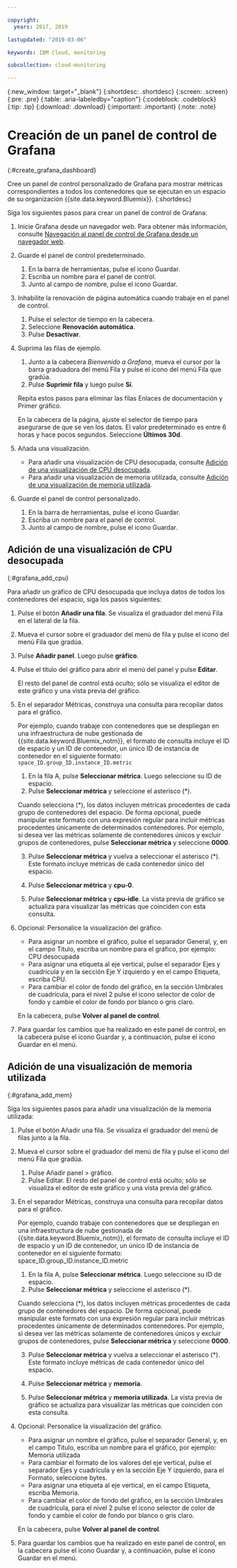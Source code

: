 ```yaml
---

copyright:
  years: 2017, 2019

lastupdated: "2019-03-06"

keywords: IBM Cloud, monitoring

subcollection: cloud-monitoring

---
```


{:new_window: target="_blank"}
{:shortdesc: .shortdesc}
{:screen: .screen}
{:pre: .pre}
{:table: .aria-labeledby="caption"}
{:codeblock: .codeblock}
{:tip: .tip}
{:download: .download}
{:important: .important}
{:note: .note}


# Creación de un panel de control de Grafana
{:#create_grafana_dashboard}

Cree un panel de control personalizado de Grafana para mostrar métricas correspondientes a todos los contenedores que se ejecutan en un espacio de su organización {{site.data.keyword.Bluemix}}.
{:shortdesc}

Siga los siguientes pasos para crear un panel de control de Grafana:

1. Inicie Grafana desde un navegador web. Para obtener más información, consulte [Navegación al panel de control de Grafana desde un navegador web](/docs/services/cloud-monitoring/grafana/navigating_grafana.html#launch_grafana_from_browser).

2. Guarde el panel de control predeterminado.

    1. En la barra de herramientas, pulse el icono Guardar.
    2. Escriba un nombre para el panel de control.
    3. Junto al campo de nombre, pulse el icono Guardar.
   
3. Inhabilite la renovación de página automática cuando trabaje en el panel de control. 

    1. Pulse el selector de tiempo en la cabecera.
    2. Seleccione **Renovación automática**.
    3. Pulse **Desactivar**.
 
 5. Suprima las filas de ejemplo.
 
     1. Junto a la cabecera *Bienvenido a Grafana*, mueva el cursor por la barra graduadora del menú Fila y pulse el icono del menú Fila que gradúa.
     2. Pulse **Suprimir fila** y luego pulse **Sí**.
     
     Repita estos pasos para eliminar las filas Enlaces de documentación y Primer gráfico. 
     
     En la cabecera de la página, ajuste el selector de tiempo para asegurarse de que se ven los datos. El valor predeterminado es entre 6 horas y hace pocos segundos. Seleccione **Últimos 30d**.
     
6. Añada una visualización.

    * Para añadir una visualización de CPU desocupada, consulte [Adición de una visualización de CPU desocupada](/docs/services/cloud-monitoring/grafana/create_grafana_dashboard.html#grafana_add_cpu).
    * Para añadir una visualización de memoria utilizada, consulte [Adición de una visualización de memoria utilizada](/docs/services/cloud-monitoring/grafana/create_grafana_dashboard.html#grafana_add_mem).
        
7. Guarde el panel de control personalizado.

    1. En la barra de herramientas, pulse el icono Guardar.
    2. Escriba un nombre para el panel de control.
    3. Junto al campo de nombre, pulse el icono Guardar.
    

## Adición de una visualización de CPU desocupada
{:#grafana_add_cpu}

Para añadir un gráfico de CPU desocupada que incluya datos de todos los contenedores del espacio, siga los pasos siguientes:

1. Pulse el botón **Añadir una fila**. Se visualiza el graduador del menú Fila en el lateral de la fila.
    
2. Mueva el cursor sobre el graduador del menú de fila y pulse el icono del menú Fila que gradúa.

3. Pulse **Añadir panel**. Luego pulse **gráfico**.

4. Pulse el título del gráfico para abrir el menú del panel y pulse **Editar**. 

    El resto del panel de control está oculto; sólo se visualiza el editor de este gráfico y una vista previa del gráfico.
    
5. En el separador Métricas, construya una consulta para recopilar datos para el gráfico. 

    Por ejemplo, cuando trabaje con contenedores que se despliegan en una infraestructura de nube gestionada de {{site.data.keyword.Bluemix_notm}}, el formato de consulta incluye el ID de espacio y un ID de contenedor, un único ID de instancia de contenedor en el siguiente formato: `space_ID.group_ID.instance_ID.metric`
        
    1. En la fila A, pulse **Seleccionar métrica**. Luego seleccione su ID de espacio.
    2. Pulse **Seleccionar métrica** y seleccione el asterisco (\*).
    
    Cuando selecciona (\*), los datos incluyen métricas procedentes de cada grupo de contenedores del espacio. De forma opcional, puede manipular este formato con una expresión regular para incluir métricas procedentes únicamente de determinados contenedores. Por ejemplo, si desea ver las métricas solamente de contenedores únicos y excluir grupos de contenedores, pulse **Seleccionar métrica** y seleccione **0000**.
        
    3. Pulse **Seleccionar métrica** y vuelva a seleccionar el asterisco (\*). Este formato incluye métricas de cada contenedor único del espacio.
        
    4. Pulse **Seleccionar métrica** y **cpu-0**.
        
    5. Pulse **Seleccionar métrica** y **cpu-idle**. La vista previa de gráfico se actualiza para visualizar las métricas que coinciden con esta consulta.
    
6. Opcional: Personalice la visualización del gráfico.
    
    * Para asignar un nombre el gráfico, pulse el separador General, y, en el campo Título, escriba un nombre para el gráfico, por ejemplo: CPU desocupada
    * Para asignar una etiqueta al eje vertical, pulse el separador Ejes y cuadrícula y en la sección Eje Y izquierdo y en el campo Etiqueta, escriba CPU.
    * Para cambiar el color de fondo del gráfico, en la sección Umbrales de cuadrícula, para el nivel 2 pulse el icono selector de color de fondo y cambie el color de fondo por blanco o gris claro.
    
    En la cabecera, pulse **Volver al panel de control**.
    
7. Para guardar los cambios que ha realizado en este panel de control, en la cabecera pulse el icono Guardar y, a continuación, pulse el icono Guardar en el menú.


## Adición de una visualización de memoria utilizada
{:#grafana_add_mem}

Siga los siguientes pasos para añadir una visualización de la memoria utilizada:

1. Pulse el botón Añadir una fila. Se visualiza el graduador del menú de filas junto
a la fila.
   
2. Mueva el cursor sobre el graduador del menú de fila y pulse el icono del menú Fila que gradúa.

    1. Pulse Añadir panel > gráfico.
    2. Pulse Editar. El resto del panel de control está oculto; sólo se visualiza el editor de este gráfico y una vista previa del gráfico.
    
3. En el separador Métricas, construya una consulta para recopilar datos para el gráfico. 

    Por ejemplo, cuando trabaje con contenedores que se despliegan en una infraestructura de nube gestionada de {{site.data.keyword.Bluemix_notm}}, el formato de consulta incluye el ID de espacio y un ID de contenedor, un único ID de instancia de contenedor en el siguiente formato: space_ID.group_ID.instance_ID.metric
        
    1. En la fila A, pulse **Seleccionar métrica**. Luego seleccione su ID de espacio.
    2. Pulse **Seleccionar métrica** y seleccione el asterisco (\*).
    
    Cuando selecciona (\*), los datos incluyen métricas procedentes de cada grupo de contenedores del espacio. De forma opcional, puede manipular este formato con una expresión regular para incluir métricas procedentes únicamente de determinados contenedores. Por ejemplo, si desea ver las métricas solamente de contenedores únicos y excluir grupos de contenedores, pulse **Seleccionar métrica** y seleccione **0000**.
    
    3. Pulse **Seleccionar métrica** y vuelva a seleccionar el asterisco (\*). Este formato incluye métricas de cada contenedor único del espacio.
        
    4. Pulse **Seleccionar métrica** y **memoria**.
        
    5. Pulse **Seleccionar métrica** y **memoria utilizada**. La vista previa de gráfico se actualiza para visualizar las métricas que coinciden con esta consulta.
    
6. Opcional: Personalice la visualización del gráfico.
    
    * Para asignar un nombre el gráfico, pulse el separador General, y, en el campo Título, escriba un nombre para el gráfico, por ejemplo: Memoria utilizada
    *  Para cambiar el formato de los valores del eje vertical, pulse el separador Ejes y cuadrícula y en la sección Eje Y izquierdo, para el
Formato, seleccione bytes.
    * Para asignar una etiqueta al eje vertical, en el campo Etiqueta, escriba
Memoria.
    * Para cambiar el color de fondo del gráfico, en la sección Umbrales de cuadrícula, para el nivel 2 pulse el icono selector de color de fondo y cambie el color de fondo por blanco o gris claro.
    
    En la cabecera, pulse **Volver al panel de control**.

7. Para guardar los cambios que ha realizado en este panel de control, en la cabecera pulse el icono Guardar y, a continuación, pulse el icono Guardar en el menú.

